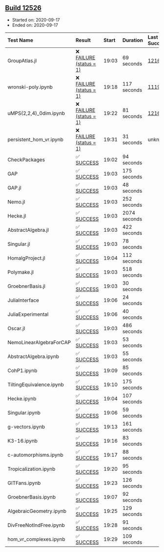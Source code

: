 ## [Build 12526](https://oscarci.mathematik.uni-kl.de/job/oscar/12526/)

* Started on: 2020-09-17
* Ended on: 2020-09-17

| Test Name    | Result | Start | Duration | Last Success | First Failure |
|:-------------|:-------|:------|:---------|:-------------|:--------------|
| GroupAtlas.jl | ❌ [FAILURE (status = 1)](https://oscarci.mathematik.uni-kl.de/job/oscar/12526/artifact/logs/build-12526/GroupAtlas.jl.log) | 19:03 | 69 seconds | [12167](https://oscarci.mathematik.uni-kl.de/job/oscar/12167/) | [12168](https://oscarci.mathematik.uni-kl.de/job/oscar/12168/) |
| wronski-poly.ipynb | ❌ [FAILURE (status = 1)](https://oscarci.mathematik.uni-kl.de/job/oscar/12526/artifact/logs/build-12526/wronski-poly.ipynb.log) | 19:18 | 117 seconds | [11192](https://oscarci.mathematik.uni-kl.de/job/oscar/11192/) | [11193](https://oscarci.mathematik.uni-kl.de/job/oscar/11193/) |
| uMPS(2,2,4)_0dim.ipynb | ❌ [FAILURE (status = 1)](https://oscarci.mathematik.uni-kl.de/job/oscar/12526/artifact/logs/build-12526/uMPS-2-2-4-_0dim.ipynb.log) | 19:22 | 81 seconds | [12167](https://oscarci.mathematik.uni-kl.de/job/oscar/12167/) | [12168](https://oscarci.mathematik.uni-kl.de/job/oscar/12168/) |
| persistent_hom_vr.ipynb | ❌ [FAILURE (status = 1)](https://oscarci.mathematik.uni-kl.de/job/oscar/12526/artifact/logs/build-12526/persistent_hom_vr.ipynb.log) | 19:31 | 31 seconds | unknown | unknown |
| CheckPackages | ✅ [SUCCESS](https://oscarci.mathematik.uni-kl.de/job/oscar/12526/artifact/logs/build-12526/CheckPackages.log) | 19:02 | 94 seconds |  |  |
| GAP | ✅ [SUCCESS](https://oscarci.mathematik.uni-kl.de/job/oscar/12526/artifact/logs/build-12526/GAP.log) | 19:03 | 175 seconds |  |  |
| GAP.jl | ✅ [SUCCESS](https://oscarci.mathematik.uni-kl.de/job/oscar/12526/artifact/logs/build-12526/GAP.jl.log) | 19:03 | 48 seconds |  |  |
| Nemo.jl | ✅ [SUCCESS](https://oscarci.mathematik.uni-kl.de/job/oscar/12526/artifact/logs/build-12526/Nemo.jl.log) | 19:03 | 252 seconds |  |  |
| Hecke.jl | ✅ [SUCCESS](https://oscarci.mathematik.uni-kl.de/job/oscar/12526/artifact/logs/build-12526/Hecke.jl.log) | 19:03 | 2074 seconds |  |  |
| AbstractAlgebra.jl | ✅ [SUCCESS](https://oscarci.mathematik.uni-kl.de/job/oscar/12526/artifact/logs/build-12526/AbstractAlgebra.jl.log) | 19:03 | 422 seconds |  |  |
| Singular.jl | ✅ [SUCCESS](https://oscarci.mathematik.uni-kl.de/job/oscar/12526/artifact/logs/build-12526/Singular.jl.log) | 19:03 | 78 seconds |  |  |
| HomalgProject.jl | ✅ [SUCCESS](https://oscarci.mathematik.uni-kl.de/job/oscar/12526/artifact/logs/build-12526/HomalgProject.jl.log) | 19:04 | 112 seconds |  |  |
| Polymake.jl | ✅ [SUCCESS](https://oscarci.mathematik.uni-kl.de/job/oscar/12526/artifact/logs/build-12526/Polymake.jl.log) | 19:03 | 518 seconds |  |  |
| GroebnerBasis.jl | ✅ [SUCCESS](https://oscarci.mathematik.uni-kl.de/job/oscar/12526/artifact/logs/build-12526/GroebnerBasis.jl.log) | 19:03 | 30 seconds |  |  |
| JuliaInterface | ✅ [SUCCESS](https://oscarci.mathematik.uni-kl.de/job/oscar/12526/artifact/logs/build-12526/JuliaInterface.log) | 19:06 | 24 seconds |  |  |
| JuliaExperimental | ✅ [SUCCESS](https://oscarci.mathematik.uni-kl.de/job/oscar/12526/artifact/logs/build-12526/JuliaExperimental.log) | 19:06 | 40 seconds |  |  |
| Oscar.jl | ✅ [SUCCESS](https://oscarci.mathematik.uni-kl.de/job/oscar/12526/artifact/logs/build-12526/Oscar.jl.log) | 19:03 | 486 seconds |  |  |
| NemoLinearAlgebraForCAP | ✅ [SUCCESS](https://oscarci.mathematik.uni-kl.de/job/oscar/12526/artifact/logs/build-12526/NemoLinearAlgebraForCAP.log) | 19:03 | 53 seconds |  |  |
| AbstractAlgebra.ipynb | ✅ [SUCCESS](https://oscarci.mathematik.uni-kl.de/job/oscar/12526/artifact/logs/build-12526/AbstractAlgebra.ipynb.log) | 19:03 | 55 seconds |  |  |
| CohP1.ipynb | ✅ [SUCCESS](https://oscarci.mathematik.uni-kl.de/job/oscar/12526/artifact/logs/build-12526/CohP1.ipynb.log) | 19:09 | 85 seconds |  |  |
| TiltingEquivalence.ipynb | ✅ [SUCCESS](https://oscarci.mathematik.uni-kl.de/job/oscar/12526/artifact/logs/build-12526/TiltingEquivalence.ipynb.log) | 19:10 | 175 seconds |  |  |
| Hecke.ipynb | ✅ [SUCCESS](https://oscarci.mathematik.uni-kl.de/job/oscar/12526/artifact/logs/build-12526/Hecke.ipynb.log) | 19:04 | 107 seconds |  |  |
| Singular.ipynb | ✅ [SUCCESS](https://oscarci.mathematik.uni-kl.de/job/oscar/12526/artifact/logs/build-12526/Singular.ipynb.log) | 19:06 | 59 seconds |  |  |
| g-vectors.ipynb | ✅ [SUCCESS](https://oscarci.mathematik.uni-kl.de/job/oscar/12526/artifact/logs/build-12526/g-vectors.ipynb.log) | 19:13 | 161 seconds |  |  |
| K3-16.ipynb | ✅ [SUCCESS](https://oscarci.mathematik.uni-kl.de/job/oscar/12526/artifact/logs/build-12526/K3-16.ipynb.log) | 19:16 | 83 seconds |  |  |
| c-automorphisms.ipynb | ✅ [SUCCESS](https://oscarci.mathematik.uni-kl.de/job/oscar/12526/artifact/logs/build-12526/c-automorphisms.ipynb.log) | 19:17 | 88 seconds |  |  |
| Tropicalization.ipynb | ✅ [SUCCESS](https://oscarci.mathematik.uni-kl.de/job/oscar/12526/artifact/logs/build-12526/Tropicalization.ipynb.log) | 19:20 | 95 seconds |  |  |
| GITFans.ipynb | ✅ [SUCCESS](https://oscarci.mathematik.uni-kl.de/job/oscar/12526/artifact/logs/build-12526/GITFans.ipynb.log) | 19:23 | 126 seconds |  |  |
| GroebnerBasis.ipynb | ✅ [SUCCESS](https://oscarci.mathematik.uni-kl.de/job/oscar/12526/artifact/logs/build-12526/GroebnerBasis.ipynb.log) | 19:07 | 92 seconds |  |  |
| AlgebraicGeometry.ipynb | ✅ [SUCCESS](https://oscarci.mathematik.uni-kl.de/job/oscar/12526/artifact/logs/build-12526/AlgebraicGeometry.ipynb.log) | 19:25 | 129 seconds |  |  |
| DivFreeNotIndFree.ipynb | ✅ [SUCCESS](https://oscarci.mathematik.uni-kl.de/job/oscar/12526/artifact/logs/build-12526/DivFreeNotIndFree.ipynb.log) | 19:28 | 91 seconds |  |  |
| hom_vr_complexes.ipynb | ✅ [SUCCESS](https://oscarci.mathematik.uni-kl.de/job/oscar/12526/artifact/logs/build-12526/hom_vr_complexes.ipynb.log) | 19:29 | 109 seconds |  |  |
